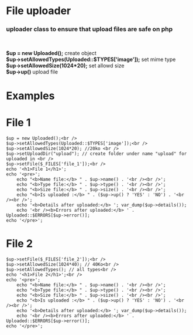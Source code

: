 # File uploader
<h3>
uploader class to ensure that upload files are safe on php
</h3>
<br />
<p>
  <strong>$up = new Uploaded();</strong> create object<br />
  <strong>$up->setAllowedTypes(Uploaded::$TYPES['image']);</strong> set mime type<br />
  <strong>$up->setAllowedSize(1024*20);</strong> set allowd size<br />
  <strong>$up->up()</strong> upload file <br />
</p>

<h1>Examples</h1>
<h1>File 1</h1>

    $up = new Uploaded();<br />
    $up->setAllowedTypes(Uploaded::$TYPES['image']);<br />
    $up->setAllowedSize(1024*20); //20ko <br />
    $up->setUploadDir("upload"); // create folder under name "upload" for uploaded in <br />
    $up->setFile($_FILES['file_1']);<br />
    echo '<h1>File 1</h1>';
    echo '<pre>';
        echo "<b>Name file:</b> " . $up->name() . '<br /><br />';
        echo "<b>Type file:</b> " . $up->type() . '<br /><br />';
        echo "<b>Size file:</b> " . $up->size() . '<br /><br />';
        echo "<b>Is uploaded :</b> " . ($up->up() ? 'YES' : 'NO') . '<br /><br />';
        echo '<b>Details after uploaded:</b> '; var_dump($up->details());
        echo '<br /><b>Errors after uploaded:</b> ' . Uploaded::$ERRORS[$up->error()];
    echo '</pre>';
 
 <h1>File 2</h1>
 
    $up->setFile($_FILES['file_2']);<br />
    $up->setAllowedSize(1024*40); // 40Ko<br />
    $up->setAllowedTypes(); // all types<br />
    echo '<h1>File 2</h1>';<br />
    echo '<pre>';
        echo "<b>Name file:</b> " . $up->name() . '<br /><br />';
        echo "<b>Type file:</b> " . $up->type() . '<br /><br />';
        echo "<b>Size file:</b> " . $up->size() . '<br /><br />';
        echo "<b>Is uploaded :</b> " . ($up->up() ? 'YES' : 'NO') . '<br /><br />';
        echo '<b>Details after uploaded:</b> '; var_dump($up->details());
        echo '<br /><b>Errors after uploaded:</b> ' . Uploaded::$ERRORS[$up->error()];
    echo '</pre>';
  
